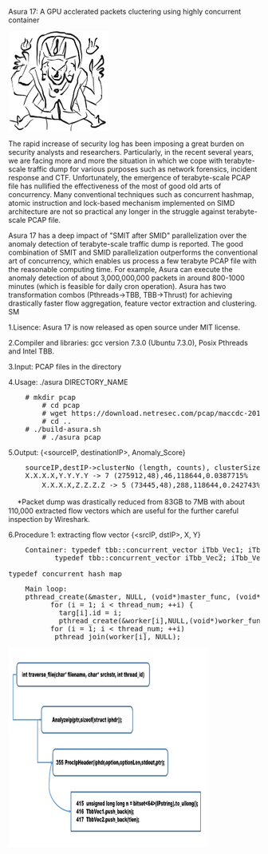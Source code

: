 Asura 17: A GPU acclerated packets cluctering using highly concurrent container<br> 

<img src="asura17.jpeg" width=200 height=200>

The rapid increase of security log has been imposing a great burden on security analysts and researchers. Particularly, in the recent several years, we are facing more and more the situation in which we cope with terabyte-scale traffic dump for various purposes such as network forensics, incident response and CTF. Unfortunately, the emergence of terabyte-scale PCAP file has nullified the effectiveness of the most of good old arts of concurrency. Many conventional techniques such as concurrent hashmap, atomic instruction and lock-based mechanism implemented on SIMD architecture are not so practical any longer in the struggle against terabyte-scale PCAP file.

  Asura 17 has a deep impact of "SMIT after SMID" parallelization over the anomaly detection of terabyte-scale traffic dump is reported. The good combination of SMIT and SMID parallelization outperforms the conventional art of concurrency, which enables us process a few terabyte PCAP file with the reasonable computing time.  For example, Asura can execute the anomaly detection of about 3,000,000,000 packets in around 800-1000 minutes (which is feasible for daily cron operation). Asura has two transformation combos (Pthreads→TBB, TBB→Thrust) for achieving drastically faster flow aggregation, feature vector extraction and clustering. SM

1.Lisence: Asura 17 is now released as open source under MIT license. 

2.Compiler and libraries: gcc version 7.3.0 (Ubuntu 7.3.0), Posix Pthreads and Intel TBB.

3.Input: PCAP files in the directory 

4.Usage: ./asura DIRECTORY_NAME

<pre>
	# mkdir pcap
        # cd pcap 
        # wget https://download.netresec.com/pcap/maccdc-2012/maccdc2012_*.pcap.gz
        # cd ..
	# ./build-asura.sh 
        # ./asura pcap
</pre>

5.Output: {<sourceIP, destinationIP>, Anomaly_Score}

<pre>
	sourceIP,destIP->clusterNo (length, counts), clusterSize, AllSize, Anomaly_score(%)
	X.X.X.X,Y.Y.Y.Y -> 7 (275912,48),46,118644,0.0387715%
　　　   X.X.X.X,Z.Z.Z.Z -> 5 (73445,48),288,118644,0.242743%
</pre>
　
*Packet dump was drastically reduced from 83GB to 7MB with about 110,000 extracted flow vectors which are useful for the further careful inspection by Wireshark.

6.Procedure 1: extracting flow vector {<srcIP, dstIP>, X, Y}
<pre>
	Container: typedef tbb::concurrent_vector<unsigned long long> iTbb_Vec1; iTbb_Vec1 TbbVec1;
		   typedef tbb::concurrent_vector<long> iTbb_Vec2; iTbb_Vec2 TbbVec2;

typedef concurrent_hash_map<unsigned long long, int, HashCompare>
</pre>

<pre>
	Main loop: 
  	pthread_create(&master, NULL, (void*)master_func, (void*)&targ[0]);
    	  for (i = 1; i < thread_num; ++i) { 
        	targ[i].id = i;
       		pthread_create(&worker[i],NULL,(void*)worker_func,(void*)&targ[i]); }
    	  for (i = 1; i < thread_num; ++i) 
 	       pthread_join(worker[i], NULL);
</pre>

<img src="asura17-procs.jpg" width=400 height=400>



